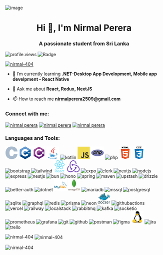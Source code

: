 ![image](https://github.com/user-attachments/assets/3e1f7f85-c157-476e-8cec-fccc8728c5c7)

<h1 align="center">Hi 👋, I'm Nirmal Perera</h1>
<h3 align="center">A passionate student from Sri Lanka</h3>

<img src="https://komarev.com/ghpvc/?username=nirmal-404&label=Profile%20views&color=0e75b6&style=flat" alt="profile.views" /> ![Badge](https://user-badge.committers.top/sri_lanka_public/nirmal-404.svg?timestamp=20250704)

<p align="left"> <a href="https://github.com/ryo-ma/github-profile-trophy"><img src="https://github-profile-trophy.vercel.app/?username=nirmal-404" alt="nirmal-404" /></a> </p>

- 🌱 I’m currently learning **.NET-Desktop App Development, Mobile app develpment - React Native**

- 💬 Ask me about **React, Redux, NextJS**

- 📫 How to reach me **nirmalperera2509@gmail.com**

<h3 align="left">Connect with me:</h3>
<p align="left">
<a href="https://www.linkedin.com/in/nirmal-perera-65446b252/" target="_blank"><img align="center" src="https://raw.githubusercontent.com/rahuldkjain/github-profile-readme-generator/master/src/images/icons/Social/linked-in-alt.svg" alt="nirmal perera" height="30" width="40"/></a>
<a href="https://fb.com/nirmal perera" target="_blank"><img align="center" src="https://raw.githubusercontent.com/rahuldkjain/github-profile-readme-generator/master/src/images/icons/Social/facebook.svg" alt="nirmal perera" height="30" width="40" /></a>
  <a href="https://wa.me/94758908057?text=Hello%20there%2C%20I%20have%20a%20question!" target="_blank"><img align="center" src="https://www.vectorlogo.zone/logos/whatsapp/whatsapp-tile.svg" alt="nirmal perera" height="40" width="40"/></a>
</p>

<h3 align="left">Languages and Tools:</h3>
<p align="left"> 
<!-- Programming Languages-->
<img src="https://raw.githubusercontent.com/devicons/devicon/master/icons/c/c-original.svg" alt="c" width="40" height="40"/> 
<img src="https://raw.githubusercontent.com/devicons/devicon/master/icons/cplusplus/cplusplus-original.svg" alt="cplusplus" width="40" height="40"/> 
<img src="https://raw.githubusercontent.com/devicons/devicon/master/icons/csharp/csharp-original.svg" alt="csharp" width="40" height="40"/>
<img src="https://raw.githubusercontent.com/devicons/devicon/master/icons/java/java-original.svg" alt="java" width="40" height="40"/> 
<img src="https://www.vectorlogo.zone/logos/kotlinlang/kotlinlang-icon.svg" alt="kotlin" width="40" height="40"/>
<img src="https://raw.githubusercontent.com/devicons/devicon/master/icons/javascript/javascript-original.svg" alt="javascript" width="40" height="40"/> 
<img src="https://raw.githubusercontent.com/devicons/devicon/master/icons/php/php-original.svg" alt="php" width="40" height="40"/> 
<img src="https://www.vectorlogo.zone/logos/python/python-icon.svg" alt="php" width="40" height="40"/> 

<!-- Frontend Technologies -->
<img src="https://raw.githubusercontent.com/devicons/devicon/master/icons/html5/html5-original-wordmark.svg" alt="html5" width="40" height="40"/> 
<img src="https://raw.githubusercontent.com/devicons/devicon/master/icons/css3/css3-original-wordmark.svg" alt="css3" width="40" height="40"/> 
<img src="https://getbootstrap.com/docs/5.0/assets/brand/bootstrap-logo.svg" alt="bootstrap" width="40" height="40"/> 
<img src="https://www.svgrepo.com/show/374118/tailwind.svg" alt="tailwind" height="40" width="40"/> 
<img src="https://raw.githubusercontent.com/devicons/devicon/master/icons/react/react-original-wordmark.svg" alt="react" width="40" height="40"/> 
<img src="https://raw.githubusercontent.com/devicons/devicon/master/icons/redux/redux-original.svg" alt="redux" width="40" height="40"/> 
<img src="https://www.vectorlogo.zone/logos/expoio/expoio-ar21~bgwhite.svg" alt="expo" width="70" height="40"/> 
<img src="https://clerk.com/v2/favicon.ico" alt="clerk" width="40" height="40"/> 
<img src="https://www.vectorlogo.zone/logos/nextjs/nextjs-icon.svg" alt="nextjs" width="40" height="40"/>

<!-- Backend Technologies -->
<img src="https://www.vectorlogo.zone/logos/nodejs/nodejs-ar21~bgwhite.svg" alt="nodejs" height="40" width="70"/> 
<img src="https://i.cloudup.com/zfY6lL7eFa-3000x3000.png" alt="express" height="40"  width="110"/> 
<img src="https://www.vectorlogo.zone/logos/nestjs/nestjs-icon.svg" alt="nestjs" height="40" width="40"/> 
<img src="https://www.vectorlogo.zone/logos/bunsh/bunsh-icon.svg" alt="bun" height="40" width="40"/> 
<img src="https://upload.wikimedia.org/wikipedia/commons/6/60/Hono-logo.svg" alt="hono" height="40" width="40"/>
<img src="https://www.vectorlogo.zone/logos/springio/springio-icon.svg" alt="spring" width="40" height="40"/> 
<img src="https://www.vectorlogo.zone/logos/apache_maven/apache_maven-ar21~bgwhite.svg" alt="maven" width="70" height="40"/>
<img src="https://upstash.com/icons/apple-touch-icon.png" alt="upstash" width="40" height="40"/>
<img src="https://www.vectorlogo.zone/logos/drizzleteam/drizzleteam-ar21~bgwhite.svg" alt="drizzle" width="70" height="40"/>
<img src="https://www.better-auth.com/favicon/favicon.ico" alt="better-auth" width="40" height="40"/>
<img src="https://www.vectorlogo.zone/logos/dotnet/dotnet-official.svg" alt="dotnet" width="40" height="40"/>

<!-- Databases & ORM -->
<img src="https://raw.githubusercontent.com/devicons/devicon/master/icons/mysql/mysql-original-wordmark.svg" alt="mysql" width="40" height="40"/> 
<img src="https://raw.githubusercontent.com/devicons/devicon/master/icons/mongodb/mongodb-original-wordmark.svg" alt="mongodb" width="40" height="40"/> 
<img src="https://encrypted-tbn0.gstatic.com/images?q=tbn:ANd9GcSP2TPZEoU_WaztHovZN7mFiZRk5Zfd1ZfP1hYqwFDDVw&s" alt="mariadb" width="40" height="40"/> 
<img src="https://www.svgrepo.com/show/303229/microsoft-sql-server-logo.svg" alt="mssql" width="40" height="40"/> 
<img src="https://www.vectorlogo.zone/logos/postgresql/postgresql-icon.svg" alt="postgresql" width="40" height="40"/> 
<img src="https://www.vectorlogo.zone/logos/sqlite/sqlite-ar21~bgwhite.svg" alt="sqlite" width="70" height="40"/> 
<img src="https://www.vectorlogo.zone/logos/graphql/graphql-ar21.svg" alt="graphql" width="120" height="40"/> 
<img src="https://www.vectorlogo.zone/logos/redis/redis-official.svg" alt="redis" width="100" height="40"/> 
<img src="https://www.svgrepo.com/show/373776/light-prisma.svg" alt="prisma" width="40" height="40"/> 
<img src="https://raw.githubusercontent.com/gilbarbara/logos/main/logos/neon-icon.svg" alt="neon" width="40" height="40"/> 
<!-- <img src="https://upload.vectorlogo.zone/logos/flywaydb/images/b336d129-8bbb-48b4-bed0-55ddd690cef4.svg" alt="flyway" height="40"/> -->

<!-- DevOps & CI/CD -->
<img src="https://raw.githubusercontent.com/devicons/devicon/master/icons/docker/docker-original-wordmark.svg" alt="docker" width="40" height="40"/> 
<img src="https://icon.icepanel.io/Technology/svg/GitHub-Actions.svg" alt="githubactions" width="40" height="40"/> 
<!-- <img src="https://www.vectorlogo.zone/logos/microsoft_azure/microsoft_azure-ar21~bgwhite.svg" alt="azure" height="40"/> -->
<img src="https://www.vectorlogo.zone/logos/vercel/vercel-ar21~bgwhite.svg" alt="vercel" width="70" height="40"/>
<img src="https://railway.com/favicon-96x96.png" alt="railway" width="40" height="40"/>
<img src="https://cdn.prod.website-files.com/6539036f80ddc9e9a467134e/65546e419e7e9b3f9cf3408c_favicon.png" alt="localstack" height="40" />
<!-- <img src="https://www.vectorlogo.zone/logos/jenkins/jenkins-ar21~bgwhite.svg" alt="jenkins" height="40"/> -->

<!-- Message Brokers & Real-time Communication -->
<img src="https://www.svgrepo.com/show/303576/rabbitmq-logo.svg" alt="rabbitmq" width="40" height="40"/> 
<img src="https://www.vectorlogo.zone/logos/apache_kafka/apache_kafka-ar21~bgwhite.svg" alt="kafka" width="70" height="40"/>
<img src="https://www.vectorlogo.zone/logos/socketio/socketio-ar21~bgwhite.svg" alt="socketio" width="70" height="40"/>

<!-- Logging & Monitoring -->
<img src="https://www.vectorlogo.zone/logos/prometheusio/prometheusio-icon.svg" alt="prometheus" width="40" height="40"/> 
<img src="https://www.svgrepo.com/show/353829/grafana.svg" alt="grafana" width="40" height="40"/> 
<!-- <img src="https://www.vectorlogo.zone/logos/elastic/elastic-ar21~bgwhite.svg" alt="elastic" height="40"/>
<img src="https://www.vectorlogo.zone/logos/elasticco_logstash/elasticco_logstash-ar21~bgwhite.svg" alt="logstash" height="40"/>
<img src="https://www.vectorlogo.zone/logos/elasticco_kibana/elasticco_kibana-ar21~bgwhite.svg" alt="kibana" height="40"/> -->

<!-- Tools -->
<img src="https://www.vectorlogo.zone/logos/git-scm/git-scm-icon.svg" alt="git" width="40" height="40"/> 
<img src="https://www.vectorlogo.zone/logos/github/github-tile.svg" alt="github" width="40" height="40"/>
<img src="https://www.vectorlogo.zone/logos/getpostman/getpostman-icon.svg" alt="postman" width="40" height="40"/> 
<img src="https://www.vectorlogo.zone/logos/figma/figma-icon.svg" alt="figma" width="40" height="40"/> 
<img src="https://raw.githubusercontent.com/devicons/devicon/master/icons/linux/linux-original.svg" alt="linux" width="40" height="40"/>  

<!-- Project Management & Collaboration -->
<img src="https://www.vectorlogo.zone/logos/atlassian_jira/atlassian_jira-icon.svg" alt="jira" width="40" height="40"/>  
<img src="https://cdn.worldvectorlogo.com/logos/jira-1.svg" alt="trello" width="40" height="40"/>  

</p>


<p><img align="left" src="https://github-readme-stats.vercel.app/api/top-langs?username=nirmal-404&show_icons=true&locale=en&layout=compact&langs_count=20" alt="nirmal-404" /></p>

<p>&nbsp;<img align="center" src="https://github-readme-stats.vercel.app/api?username=nirmal-404&show_icons=true&locale=en" alt="nirmal-404" /></p>

<p><img align="center" src="https://github-readme-streak-stats.herokuapp.com/?user=nirmal-404&" alt="nirmal-404" /></p>
